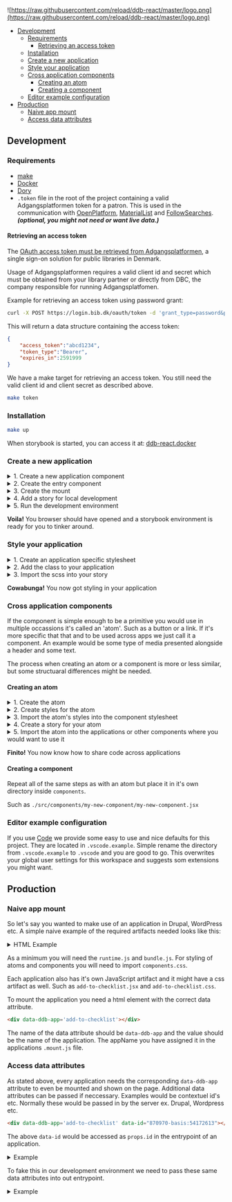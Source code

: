 ![https://raw.githubusercontent.com/reload/ddb-react/master/logo.png](https://raw.githubusercontent.com/reload/ddb-react/master/logo.png)

<!-- START doctoc generated TOC please keep comment here to allow auto update -->
<!-- DON'T EDIT THIS SECTION, INSTEAD RE-RUN doctoc TO UPDATE -->


- [Development](#development)
  - [Requirements](#requirements)
    - [Retrieving an access token](#retrieving-an-access-token)
  - [Installation](#installation)
  - [Create a new application](#create-a-new-application)
  - [Style your application](#style-your-application)
  - [Cross application components](#cross-application-components)
    - [Creating an atom](#creating-an-atom)
    - [Creating a component](#creating-a-component)
  - [Editor example configuration](#editor-example-configuration)
- [Production](#production)
  - [Naive app mount](#naive-app-mount)
  - [Access data attributes](#access-data-attributes)

<!-- END doctoc generated TOC please keep comment here to allow auto update -->

## Development

### Requirements

* [make](https://www.gnu.org/software/make/)
* [Docker](https://www.docker.com/products/docker-desktop)
* [Dory](https://github.com/FreedomBen/dory)
* `.token` file in the root of the project containing a valid Adgangsplatformen token for a patron. This is used in the communication with [OpenPlatform](https://openplatform.dbc.dk/v3/), [MaterialList](https://github.com/reload/material-list) and [FollowSearches](https://github.com/reload/follow-searches). ___(optional, you might not need or want live data.)___

#### Retrieving an access token

The [OAuth access token must be retrieved from Adgangsplatformen](https://github.com/DBCDK/hejmdal/blob/master/docs/oauth2.md), a single sign-on solution for public libraries in Denmark. 

Usage of Adgangsplatformen requires a valid client id and secret which must be
obtained from your library partner or directly from DBC, the company responsible
for running Adgangsplatfomen.

Example for retrieving an access token using password grant:

```bash
curl -X POST https://login.bib.dk/oauth/token -d 'grant_type=password&password=[patron-password]&username=[patron-username]&agency=[patron-library-agency-id]&client_id=[client-id]&client_secret=[client-secret]'
```

This will return a data structure containing the access token:

```json
{
    "access_token":"abcd1234",
    "token_type":"Bearer",
    "expires_in":2591999
}
```

We have a make target for retrieving an access token.
You still need the valid client id and client secret as described above.

```bash
make token
```

### Installation

```bash
make up
```

When storybook is started, you can access it at: [ddb-react.docker](http://ddb-react.docker)

### Create a new application

<details>
  <summary>1. Create a new application component</summary>

```javascript
// ./src/apps/my-new-application/my-new-application.jsx
import React from "react";
import PropTypes from "prop-types";

export function MyNewApplication({ text }) {
  return (
      <h2>{text}</h2>
  );
}

MyNewApplication.defaultProps = {
  text: "The fastest man alive!"
};

MyNewApplication.propTypes = {
  text: PropTypes.string
};

export default MyNewApplication;
```

</details>

<details>
  <summary>2. Create the entry component</summary>

```javascript
// ./src/apps/my-new-application/my-new-application.entry.jsx
import React from "react";
import PropTypes from "prop-types";
import MyNewApplication from "./my-new-application";

// The props of an entry is all of the data attributes that were
// set on the DOM element. See the section on "Naive app mount." for
// an example.
export function MyNewApplicationEntry(props) {
  return <MyNewApplication text='Might be from a server?' />;
}

export default MyNewApplicationEntry;
```
</details>

<details>
  <summary>3. Create the mount</summary>

```javascript
// ./src/apps/my-new-application/my-new-application.mount.js
import addMount from "../../core/addMount";
import MyNewApplication from "./my-new-application.entry";

addMount({ appName: "my-new-application", app: MyNewApplication });
```
</details>

<details>
  <summary>4. Add a story for local development</summary>

```javascript
// ./src/apps/my-new-application/my-new-application.dev.jsx
import React from "react";
import MyNewApplicationEntry from "./my-new-application.entry";
import MyNewApplication from "./my-new-application";

export default { title: "Apps|My new application" };

export function Entry() {
  // Testing the version that will be shipped.
  return <MyNewApplicationEntry />;
}

export function WithoutData() {
  // Play around with the application itself without server side data.
  return <MyNewApplication />;
}

```
</details>

<details>
  <summary>5. Run the development environment</summary>

```bash
  yarn dev
```
</details>

__Voila!__ You browser should have opened and a storybook environment is ready for you to tinker around.

### Style your application

<details>
  <summary>1. Create an application specific stylesheet</summary>

```scss
// ./src/apps/my-new-application/my-new-application.scss
.ddb-warm {
  color: maroon;
}
```
</details>

<details>
  <summary>2. Add the class to your application</summary>

```javascript
// ./src/apps/my-new-application/my-new-application.jsx
import React from "react";
import PropTypes from "prop-types";

export function MyNewApplication({ text }) {
  return (
      <h2 className='warm'>{text}</h2>
  );
}

MyNewApplication.defaultProps = {
  text: "The fastest man alive!"
};

MyNewApplication.propTypes = {
  text: PropTypes.string
};

export default MyNewApplication;
```
</details>

<details>
  <summary>3. Import the scss into your story</summary>

```javascript
// ./src/apps/my-new-application/my-new-application.dev.jsx
import React from "react";
import MyNewApplicationEntry from "./my-new-application.entry";
import MyNewApplication from "./my-new-application";

import './my-new-application.scss';

export default { title: "Apps|My new application" };

export function Entry() {
  // Testing the version that will be shipped.
  return <MyNewApplicationEntry />;
}

export function WithoutData() {
  // Play around with the application itself without server side data.
  return <MyNewApplication />;
}
```
</details>

__Cowabunga!__ You now got styling in your application

### Cross application components

If the component is simple enough to be a primitive you would use in multiple occassions it's called an 'atom'. Such as a button or a link.
If it's more specific that that and to be used across apps we just call it
a component. An example would be some type of media presented alongside a header and some text.

The process when creating an atom or a component is more or less similar, but some structuaral differences might be needed.

#### Creating an atom

<details>
  <summary>1. Create the atom</summary>

```javascript
// ./src/components/atoms/my-new-atom/my-new-atom.jsx
import React from "react";
import PropTypes from 'prop-types';

/**
 * A simple button.
 *
 * @export
 * @param {object} props
 * @returns {ReactNode}
 */
export function MyNewAtom({ className, children }) {
  return <button className={`btn ${className}`}>{children}</button>;
}

MyNewAtom.propTypes = {
  className: PropTypes.string,
  children: PropTypes.node.isRequired
}

MyNewAtom.defaultProps = {
  className: ""
}

export default MyNewAtom;
```
</details>

<details>
  <summary>2. Create styles for the atom</summary>

```scss
// ./src/components/atoms/my-new-atom/my-new-atom.scss
.ddb-btn {
    color: blue;
}
```
</details>

<details>
  <summary>3. Import the atom's styles into the component stylesheet</summary>

```scss
// ./src/components/components.scss
@import 'atoms/button/button.scss';
@import 'atoms/my-new-atom/my-new-atom.scss';
```
</details>

<details>
  <summary>4. Create a story for your atom</summary>

```javascript
// ./src/components/atoms/my-new-atom/my-new-atom.dev.jsx
import React from "react";
import MyNewAtom from "./my-new-atom";

export default { title: "Atoms|My new atom" };

export function WithText() {
  return <MyNewAtom>Cick me!</MyNewAtom>;
}
```
</details>

<details>
  <summary>5. Import the atom into the applications or other components where you would want to use it</summary>

```javascript
// ./src/apps/my-new-application/my-new-application.jsx
import React, {Fragment} from "react";
import PropTypes from "prop-types";

import MyNewAtom from "../../components/atom/my-new-atom/my-new-atom"

export function MyNewApplication({ text }) {
  return (
      <Fragment>
        <h2 className='warm'>{text}</h2>
        <MyNewAtom className='additional-class' />
      </Fragment>
  );
}

MyNewApplication.defaultProps = {
  text: "The fastest man alive!"
};

MyNewApplication.propTypes = {
  text: PropTypes.string
};

export default MyNewApplication;
```
</details>

__Finito!__ You now know how to share code across applications

#### Creating a component

Repeat all of the same steps as with an atom but place it in it's own directory inside `components`.

Such as `./src/components/my-new-component/my-new-component.jsx`

### Editor example configuration

If you use [Code](https://github.com/microsoft/vscode) we provide some easy to use and nice defaults for this project.
They are located in `.vscode.example`. Simple rename the directory from `.vscode.example` to `.vscode` and you are good to go.
This overwrites your global user settings for this workspace and suggests som extensions you might want.

## Production

### Naive app mount

So let's say you wanted to make use of an application in Drupal, WordPress etc.
A simple naive example of the required artifacts needed looks like this:

<details>
  <summary>HTML Example</summary>

```html
<!DOCTYPE html>
<html lang="en">
<head>
    <meta charset="UTF-8">
    <meta name="viewport" content="width=device-width, initial-scale=1.0">
    <meta http-equiv="X-UA-Compatible" content="ie=edge">
    <title>Naive mount</title>
    <link rel="stylesheet" href="/dist/components.css">
</head>
<body>
    <b>Here be dragons!</b>
    <div data-ddb-app='add-to-checklist' data-text="Chromatic dragon"></div>
    <div data-ddb-app='a-none-existing-app'></div>

    <script>
      // This key is not used for actual validation but merely as a way to adjust the interface accordingly.
      // Additional key's will be injected into the "ddbReact" container object at a later stage in mount.js.
      window.ddbReact = {
        userAuthenticated: true // But only "true" if the user is actually authenticated.
      }
    </script>
    
    <!-- Load order og scripts is of importance here -->
    <script src="/dist/runtime.js"></script>
    <script src="/dist/bundle.js"></script>
    <script src="/dist/mount.js"></script>
    <!-- After the necesssary scrips you can start loading applications -->
    <script src="/dist/add-to-checklist.js"></script>
    <script>
      // For making successfull requests to the different services we need a valid token
      // to be stored in localStorage of the client browser.
      // The key should be "ddb-token".
      // This is only for local testing. Not in production environments.
      window.localStorage.setItem("ddb-token", "XXXXXXXXXXXXXXXXXXXXXX");

      // If this function isn't called no apps will display.
      // An app will only be displayed if there is a container for it
      // and a corresonding application loaded.
      window.ddbReact.mount(document);
    </script>
</body>
</html>
```
</details>

As a minimum you will need the `runtime.js` and `bundle.js`.
For styling of atoms and components you will need to import `components.css`.

Each application also has it's own JavaScript artifact and it might have a css artifact as well. Such as `add-to-checklist.jsx` and `add-to-checklist.css`.

To mount the application you need a html element with the correct data attribute.

```html
<div data-ddb-app='add-to-checklist'></div>
```

The name of the data attribute should be `data-ddb-app` and the value should be the name of the application. The appName you have assigned it in the applications `.mount.js` file.


### Access data attributes

As stated above, every application needs the corresponding `data-ddb-app` attribute to even be mounted and shown on the page.
Additional data attributes can be passed if neccessary. Examples would be contextuel id's etc.
Normally these would be passed in by the server ex. Drupal, Wordpress etc.

```html
<div data-ddb-app='add-to-checklist' data-id="870970-basis:54172613"></div>
```

The above `data-id` would be accessed as `props.id` in the entrypoint of an application.

<details>
  <summary>Example</summary>

```javascript
// ./src/apps/my-new-application/my-new-application.entry.jsx
import React from "react";
import PropTypes from "prop-types";
import MyNewApplication from './my-new-application.jsx';

export function MyNewApplicationEntry({ id }) {
  return (
    <MyNewApplication
      // 870970-basis:54172613
      id={id}
    />
}

export default MyNewApplicationEntry;
```
</details>

To fake this in our development environment we need to pass these same data attributes into
out entrypoint.

<details>
  <summary>Example</summary>

```javascript
// ./src/apps/my-new-application/my-new-application.dev.jsx
import React from "react";
import MyNewApplicationEntry from "./my-new-application.entry";
import MyNewApplication from "./my-new-application";

export default { title: "Apps|My new application" };

export function Entry() {
  // Testing the version that will be shipped.
  return <MyNewApplicationEntry id="870970-basis:54172613" />;
}

export function WithoutData() {
  // Play around with the application itself without server side data.
  return <MyNewApplication />;
}

```
</details>
